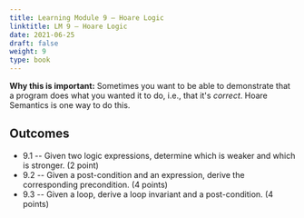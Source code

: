 ```yaml
---
title: Learning Module 9 — Hoare Logic
linktitle: LM 9 – Hoare Logic
date: 2021-06-25
draft: false
weight: 9
type: book
---
```

**Why this is important:**  Sometimes you want to be able to demonstrate
that a program does what you wanted it to do, i.e., that it's *correct*.
Hoare Semantics is one way to do this.

## Outcomes
  - 9.1 -- Given two logic expressions, determine which is weaker and which is stronger. (2 point)
  - 9.2 -- Given a post-condition and an expression, derive the corresponding precondition. (4 points)
  - 9.3 -- Given a loop, derive a loop invariant and a post-condition. (4 points)



